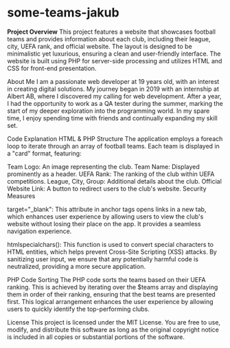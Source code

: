 # some-teams-jakub

<b>Project Overview</b>
This project features a website that showcases football teams and provides information about each club, including their league, city, UEFA rank, and official website. The layout is designed to be minimalistic yet luxurious, ensuring a clean and user-friendly interface. The website is built using PHP for server-side processing and utilizes HTML and CSS for front-end presentation.

About Me
I am a passionate web developer at 19 years old, with an interest in creating digital solutions. My journey began in 2019 with an internship at Albert AB, where I discovered my calling for web development. After a year, I had the opportunity to work as a QA tester during the summer, marking the start of my deeper exploration into the programming world. In my spare time, I enjoy spending time with friends and continually expanding my skill set.

Code Explanation
HTML & PHP Structure
The application employs a foreach loop to iterate through an array of football teams. Each team is displayed in a "card" format, featuring:

Team Logo: An image representing the club.
Team Name: Displayed prominently as a header.
UEFA Rank: The ranking of the club within UEFA competitions.
League, City, Group: Additional details about the club.
Official Website Link: A button to redirect users to the club's website.
Security Measures

target="_blank": This attribute in anchor tags opens links in a new tab, which enhances user experience by allowing users to view the club's website without losing their place on the app. It provides a seamless navigation experience.

htmlspecialchars(): This function is used to convert special characters to HTML entities, which helps prevent Cross-Site Scripting (XSS) attacks. By sanitizing user input, we ensure that any potentially harmful code is neutralized, providing a more secure application.

PHP Code Sorting
The PHP code sorts the teams based on their UEFA ranking. This is achieved by iterating over the $teams array and displaying them in order of their ranking, ensuring that the best teams are presented first. This logical arrangement enhances the user experience by allowing users to quickly identify the top-performing clubs.

License
This project is licensed under the MIT License. You are free to use, modify, and distribute this software as long as the original copyright notice is included in all copies or substantial portions of the software.


